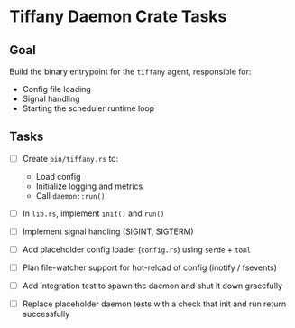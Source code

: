 # Tiffany Daemon Crate Tasks

## Goal
Build the binary entrypoint for the `tiffany` agent, responsible for:
- Config file loading
- Signal handling
- Starting the scheduler runtime loop

## Tasks

- [ ] Create `bin/tiffany.rs` to:
    - Load config
    - Initialize logging and metrics
    - Call `daemon::run()`

- [ ] In `lib.rs`, implement `init()` and `run()`
- [ ] Implement signal handling (SIGINT, SIGTERM)
- [ ] Add placeholder config loader (`config.rs`) using `serde` + `toml`
- [ ] Plan file-watcher support for hot-reload of config (inotify / fsevents)
- [ ] Add integration test to spawn the daemon and shut it down gracefully
- [ ] Replace placeholder daemon tests with a check that init and run return successfully

